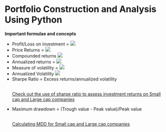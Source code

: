 # Portfolio Construction and Analysis Using Python

<b> Important formulae and concepts </b>

<ul>
  <li> Profit/Loss on investment = <img src="https://render.githubusercontent.com/render/math?math=(P_{t+2} - P_{t+1})/P_{t+1}"></li>
  <li> Price Returns = <img src="https://render.githubusercontent.com/render/math?math=P_{t+2} - P_{t+1}"></li>
  <li> Compounded returns <img src="https://render.githubusercontent.com/render/math?math=R_{t,t+2} = (1+R_{t,t+1})(1+R_{t+1,t+2})"></li>
  <li> Annualized returns = <img src="https://render.githubusercontent.com/render/math?math=((1+r_1)*(1+r_2)*...(1+r_n))^{1/n} - 1"></li>
  <li> Measure of volatility = <img src="https://render.githubusercontent.com/render/math?math=$\sqrt{variance}$"></li>
  <li> Annualized Volatility <img src="https://render.githubusercontent.com/render/math?math=$\sigma_{ann}$ = $\sigma_p\sqrt{p}$"></li>
  <li> Sharpe Ratio = Excess returns/annualized volatility </li><br/>
  
  [Check out the use of sharpe ratio to assess investment returns on Small cap and Large cap companies](Risk_Adjusted_Returns.ipynb)

  <li> Maximum drawdown = (Trough value - Peak value)/Peak value </li><br/>
  
  [Calculating MDD for Small cap and Large cap companies](Working_with_drawdowns.ipynb)
  
  

